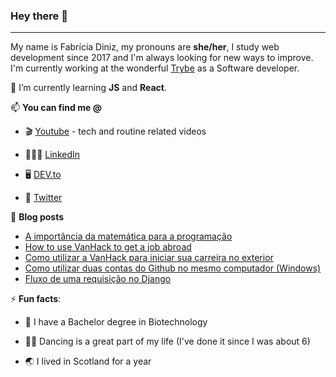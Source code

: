 ### Hey there 👋

****

My name is Fabrícia Diniz, my pronouns are **she/her**, I study web development since 2017 and I'm always looking for new ways to improve. I'm currently working at the wonderful [Trybe](https://www.betrybe.com) as a Software developer.

🌱 I’m currently learning **JS** and **React**.

📫 **You can find me @**

  - 🎬 [Youtube](http://youtube.com/c/nomadcodemist) - tech and routine related videos 
  
  - 👩🏼‍💻 [LinkedIn](https://www.linkedin.com/in/fabricia-diniz/)
  
  - 🖥 [DEV.to](https://dev.to/fabriciadiniz)
  
  - 🐣 [Twitter](http://twitter.com/fabrciadiniz)

📜 **Blog posts**

 <!-- BLOG-POST-LIST:START -->
- [A importância da matemática para a programação](https://dev.to/fabriciadiniz/a-importancia-da-matematica-para-a-programacao-329e)
- [How to use VanHack to get a job abroad](https://dev.to/fabriciadiniz/how-to-use-vanhack-to-get-a-job-abroad-f17)
- [Como utilizar a VanHack para iniciar sua carreira no exterior](https://dev.to/fabriciadiniz/como-utilizar-a-vanhack-para-iniciar-sua-carreira-no-exterior-4c3d)
- [Como utilizar duas contas do Github no mesmo computador (Windows)](https://dev.to/fabriciadiniz/como-utilizar-duas-contas-do-github-no-mesmo-computador-windows-2348)
- [Fluxo de uma requisição no Django](https://dev.to/fabriciadiniz/fluxo-de-uma-requisicao-no-django-3273)
<!-- BLOG-POST-LIST:END -->

⚡ **Fun facts**:

- 🦠 I have a Bachelor degree in Biotechnology

- 💃🏼 Dancing is a great part of my life (I've done it since I was about 6)

- 🌏 I lived in Scotland for a year
